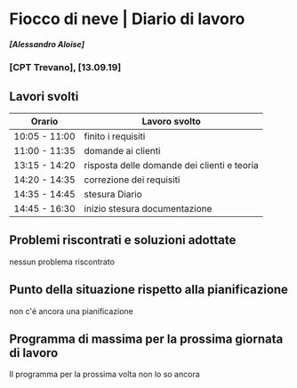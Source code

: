 
# Fiocco di neve | Diario di lavoro
##### [Alessandro Aloise]
### [CPT Trevano], [13.09.19]

## Lavori svolti


|Orario        |Lavoro svolto                                 |
|--------------|----------------------------------------------|
|10:05 - 11:00 |finito i requisiti                            |
|11:00 - 11:35 |domande ai clienti                            |
|13:15 - 14:20 |risposta delle domande dei clienti e teoria   |
|14:20 - 14:35 |correzione dei requisiti                      |
|14:35 - 14:45 |stesura Diario                                |
|14:45 - 16:30 |inizio stesura documentazione                 |


##  Problemi riscontrati e soluzioni adottate
nessun problema riscontrato 



##  Punto della situazione rispetto alla pianificazione
non c'é ancora una pianificazione

## Programma di massima per la prossima giornata di lavoro
Il programma per la prossima volta non lo so ancora
